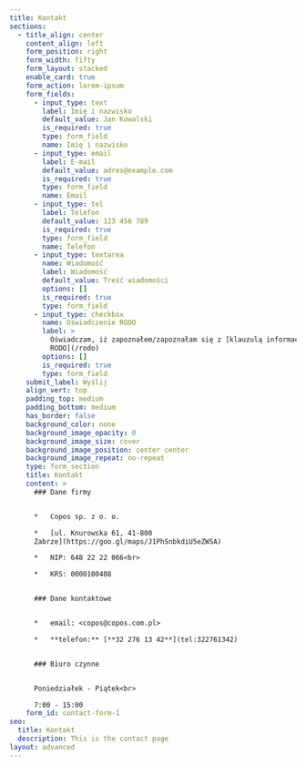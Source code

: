 ```yaml
---
title: Kontakt
sections:
  - title_align: center
    content_align: left
    form_position: right
    form_width: fifty
    form_layout: stacked
    enable_card: true
    form_action: lorem-ipsum
    form_fields:
      - input_type: text
        label: Imię i nazwisko
        default_value: Jan Kowalski
        is_required: true
        type: form_field
        name: Imię i nazwisko
      - input_type: email
        label: E-mail
        default_value: adres@example.com
        is_required: true
        type: form_field
        name: Email
      - input_type: tel
        label: Telefon
        default_value: 123 456 789
        is_required: true
        type: form_field
        name: Telefon
      - input_type: textarea
        name: Wiadomość
        label: Wiadomość
        default_value: Treść wiadomości
        options: []
        is_required: true
        type: form_field
      - input_type: checkbox
        name: Oświadczenie RODO
        label: >
          Oświadczam, iż zapoznałem/zapoznałam się z [klauzulą informacyjną
          RODO](/rodo)
        options: []
        is_required: true
        type: form_field
    submit_label: Wyślij
    align_vert: top
    padding_top: medium
    padding_bottom: medium
    has_border: false
    background_color: none
    background_image_opacity: 0
    background_image_size: cover
    background_image_position: center center
    background_image_repeat: no-repeat
    type: form_section
    title: Kontakt
    content: >
      ### Dane firmy


      *   Copos sp. z o. o.

      *   [ul. Knurowska 61, 41-800
      Zabrze](https://goo.gl/maps/J1PhSnbkdiU5eZWSA)

      *   NIP: 648 22 22 066<br>

      *   KRS: 0000100408


      ### Dane kontaktowe


      *   email: <copos@copos.com.pl>

      *   **telefon:** [**32 276 13 42**](tel:322761342)


      ### Biuro czynne


      Poniedziałek - Piątek<br>

      7:00 - 15:00
    form_id: contact-form-1
seo:
  title: Kontakt
  description: This is the contact page
layout: advanced
---
```

